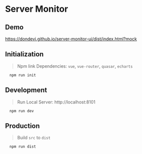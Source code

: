 <!--
/**
 * @author dondevi
 * @update 2018-02-02
 */
-->

# Server Monitor


## Demo

<https://dondevi.github.io/server-monitor-ui/dist/index.html?mock>


## Initialization
> Npm link Dependencies: `vue`, `vue-router`, `quasar`, `echarts`

```shell
  npm run init
```

## Development
> Run Local Server: http://localhost:8101

```shell
  npm run dev
```

## Production
> Build `src` to `dist`

```
  npm run dist
```

